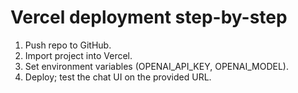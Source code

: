 # Vercel deployment step-by-step
1. Push repo to GitHub.
2. Import project into Vercel.
3. Set environment variables (OPENAI_API_KEY, OPENAI_MODEL).
4. Deploy; test the chat UI on the provided URL.
